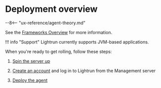 # Deployment overview




--8<-- "ux-reference/agent-theory.md"

See the [Frameworks Overview](../integration.md) for more information.

!!! info "Support"
    Lightrun currently supports JVM-based applications.



When you're ready to get rolling, follow these steps: 

1. [Spin the server up](server-setup.md)

2. [Create an account](create-account.md) and log in to Lightrun from the Management server

3. [Deploy the agent](setup-agent.md)


